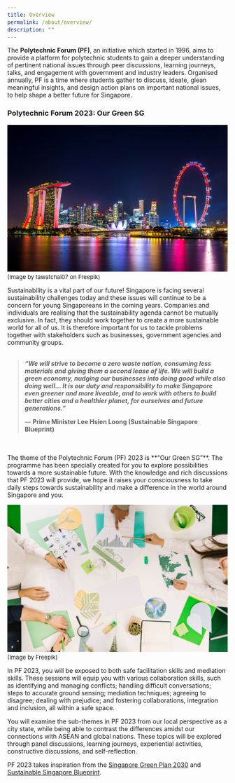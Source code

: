 ```yaml
---
title: Overview
permalink: /about/overview/
description: ""
---
```

The **Polytechnic Forum (PF)**, an initiative which started in 1996, aims to provide a platform for polytechnic students to gain a deeper understanding of pertinent national issues through peer discussions, learning journeys, talks, and engagement with government and industry leaders. Organised annually, PF is a time where students gather to discuss, ideate, glean meaningful insights, and design action plans on important national issues, to help shape a better future for Singapore.

### **Polytechnic Forum 2023: Our Green SG**

![](/images/PF%202023/About%20PF%202023/overview.jpg)
<font size="-1">(Image by tawatchai07 on Freepik)</font>

Sustainability is a vital part of our future! Singapore is facing several sustainability challenges today and these issues will continue to be a concern for young Singaporeans in the coming years. Companies and individuals are realising that the sustainability agenda cannot be mutually exclusive. In fact, they should work together to create a more sustainable world for all of us. It is therefore important for us to tackle problems together with stakeholders such as businesses, government agencies and community groups.<br>
<br>
<blockquote cite="https://www.huxley.net/bnw/four.html">
  <p><b><i>“We will strive to become a zero waste nation, consuming less materials and giving them a second lease of life. We will build a green economy, nudging our businesses into doing good while also doing well… It is our duty and responsibility to make Singapore even greener and more liveable, and to work with others to build better cities and a healthier planet, for ourselves and future generations.”</i></b></p>
	<footer>— <b>Prime Minister Lee Hsien Loong (Sustainable Singapore Blueprint)</b></footer>
</blockquote><br>
<br>
The theme of the Polytechnic Forum (PF) 2023 is **“Our Green SG”**. The programme has been specially created for you to explore possibilities towards a more sustainable future. With the knowledge and rich discussions that PF 2023 will provide, we hope it raises your consciousness to take daily steps towards sustainability and make a difference in the world around Singapore and you.

![](/images/PF%202023/About%20PF%202023/sub-themes.jpg)
<font size="-1">(Image by Freepik)</font>

In PF 2023, you will be exposed to both safe facilitation skills and mediation skills. These sessions will equip you with various collaboration skills, such as identifying and managing conflicts; handling difficult conversations; steps to accurate ground sensing; mediation techniques; agreeing to disagree; dealing with prejudice; and fostering collaborations, integration and inclusion, all within a safe space.

You will examine the sub-themes in PF 2023 from our local perspective as a city state, while being able to contrast the differences amidst our connections with ASEAN and global nations. These topics will be explored through panel discussions, learning journeys, experiential activities, constructive discussions, and self-reflection.

PF 2023 takes inspiration from the [Singapore Green Plan 2030](https://www.greenplan.gov.sg/) and [Sustainable Singapore Blueprint](https://www.nccs.gov.sg/media/publications/sustainable-singapore-blueprint).